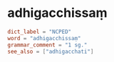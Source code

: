 # adhigacchissaṃ

``` toml
dict_label = "NCPED"
word = "adhigacchissaṃ"
grammar_comment = "1 sg."
see_also = ["adhigacchati"]
```

